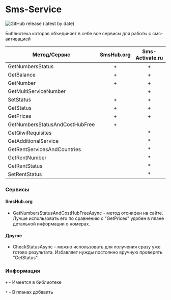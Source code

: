 # Sms-Service

![GitHub release (latest by date)](https://img.shields.io/badge/C%23%20-%20.Net%20Framework%204.5.2-blueviolet)

Библиотека которая объединяет в себе все сервисы для работы с смс-активацией

|Метод/Сервис| SmsHub.org|Sms-Activate.ru|5sim.net|
|---|:---:|:---:|:---:|
|GetNumbersStatus|+|+||
|GetBalance|+|+||
|GetNumber|+|+||
|GetMultiServiceNumber||+||
|SetStatus|+|+||
|GetStatus|+|+||
|GetPrices|+|+||
|GetNumbersStatusAndCostHubFree|+|||
|GetQiwiRequisites|| * ||
|GetAdditionalService|| * ||
|GetRentServicesAndCountries|| * ||
|GetRentNumber|| * ||
|GetRentStatus|| * ||
|SetRentStatus|| * ||

### Сервисы
#### SmsHub.org
- GetNumbersStatusAndCostHubFreeAsync - метод отснифен на сайте. Лучше использовать его по сравнению с "GetPrices" удобен в плане детальной информации о номерах.

#### Другое 
- CheckStatusAsync - можно использовать для получения сразу уже готово результата. Избавляет нужды постоянно вручную проверять "GetStatus".

### Информация
`+` - Имеется в библиотеке

`*` - В планах добавить
